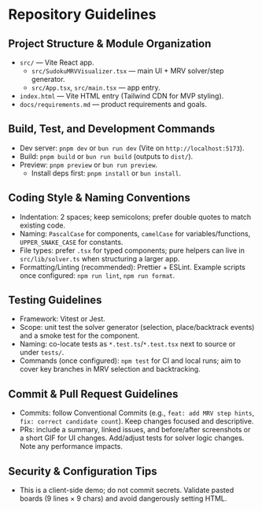 # Repository Guidelines

## Project Structure & Module Organization
- `src/` — Vite React app.
  - `src/SudokuMRVVisualizer.tsx` — main UI + MRV solver/step generator.
  - `src/App.tsx`, `src/main.tsx` — app entry.
- `index.html` — Vite HTML entry (Tailwind CDN for MVP styling).
- `docs/requirements.md` — product requirements and goals.

## Build, Test, and Development Commands
- Dev server: `pnpm dev` or `bun run dev` (Vite on `http://localhost:5173`).
- Build: `pnpm build` or `bun run build` (outputs to `dist/`).
- Preview: `pnpm preview` or `bun run preview`.
  - Install deps first: `pnpm install` or `bun install`.

## Coding Style & Naming Conventions
- Indentation: 2 spaces; keep semicolons; prefer double quotes to match existing code.
- Naming: `PascalCase` for components, `camelCase` for variables/functions, `UPPER_SNAKE_CASE` for constants.
- File types: prefer `.tsx` for typed components; pure helpers can live in `src/lib/solver.ts` when structuring a larger app.
- Formatting/Linting (recommended): Prettier + ESLint. Example scripts once configured: `npm run lint`, `npm run format`.

## Testing Guidelines
- Framework: Vitest or Jest.
- Scope: unit test the solver generator (selection, place/backtrack events) and a smoke test for the component.
- Naming: co-locate tests as `*.test.ts`/`*.test.tsx` next to source or under `tests/`.
- Commands (once configured): `npm test` for CI and local runs; aim to cover key branches in MRV selection and backtracking.

## Commit & Pull Request Guidelines
- Commits: follow Conventional Commits (e.g., `feat: add MRV step hints`, `fix: correct candidate count`). Keep changes focused and descriptive.
- PRs: include a summary, linked issues, and before/after screenshots or a short GIF for UI changes. Add/adjust tests for solver logic changes. Note any performance impacts.

## Security & Configuration Tips
- This is a client-side demo; do not commit secrets. Validate pasted boards (9 lines × 9 chars) and avoid dangerously setting HTML.
